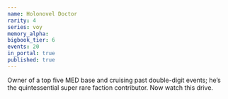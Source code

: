 ```yaml
---
name: Holonovel Doctor
rarity: 4
series: voy
memory_alpha:
bigbook_tier: 6
events: 20
in_portal: true
published: true
---
```


Owner of a top five MED base and cruising past double-digit events; he’s the quintessential super rare faction contributor. Now watch this drive.
